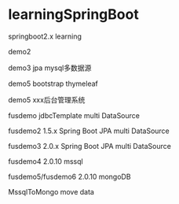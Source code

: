 # learningSpringBoot
springboot2.x learning

demo2 

demo3 jpa mysql多数据源

demo5 bootstrap thymeleaf

demo5 xxx后台管理系统

fusdemo jdbcTemplate multi DataSource

fusdemo2 1.5.x Spring Boot JPA multi DataSource

fusdemo3 2.0.x Spring Boot JPA multi DataSource

fusdemo4 2.0.10 mssql

fusdemo5/fusdemo6 2.0.10 mongoDB

MssqlToMongo move data
